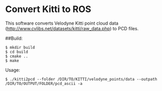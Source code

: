# Convert Kitti to ROS
This software converts Velodyne Kitti point cloud data (http://www.cvlibs.net/datasets/kitti/raw_data.php) to PCD files. 

##Build:
```
$ mkdir build
$ cd build
$ cmake ..
$ make
```

Usage:
```
$ ./kitti2pcd --folder /DIR/TO/KITTI/velodyne_points/data --outpath /DIR/TO/OUTPUT/FOLDER/pcd_ascii -a

```
